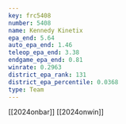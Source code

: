 ```yaml
---
key: frc5408
number: 5408
name: Kennedy Kinetix
epa_end: 5.64
auto_epa_end: 1.46
teleop_epa_end: 3.38
endgame_epa_end: 0.81
winrate: 0.2963
district_epa_rank: 131
district_epa_percentile: 0.0368
type: Team
---
```

[[2024onbar]]
[[2024onwin]]
